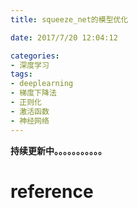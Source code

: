 ```yaml
---
title: squeeze_net的模型优化

date: 2017/7/20 12:04:12

categories:
- 深度学习
tags:
- deeplearning
- 梯度下降法
- 正则化
- 激活函数
- 神经网络
---
```



<div class="github-widget" data-repo="DragonFive/deep-learning-exercise"></div>

<!--more-->


**持续更新中。。。。。。。。。。。**

# reference
